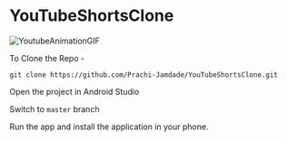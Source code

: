 # YouTubeShortsClone 

![YoutubeAnimationGIF](https://github.com/Prachi-Jamdade/YouTubeShortsClone/assets/94190717/d1fc1365-41fc-44b4-9623-47dba8caaef7)

To Clone the Repo -

`git clone https://github.com/Prachi-Jamdade/YouTubeShortsClone.git`

Open the project in Android Studio

Switch to `master` branch

Run the app and install the application in your phone.

